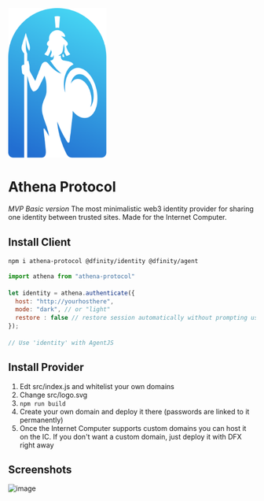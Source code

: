 <img src="./src/athene.svg" width="200">

# Athena Protocol
*MVP Basic version*
The most minimalistic web3 identity provider for sharing one identity between trusted sites.
Made for the Internet Computer.




## Install Client

```bash
npm i athena-protocol @dfinity/identity @dfinity/agent
```

```js
import athena from "athena-protocol"

let identity = athena.authenticate({
  host: "http://yourhosthere",
  mode: "dark", // or "light"
  restore : false // restore session automatically without prompting user (if user is already logged)
});

// Use 'identity' with AgentJS
```


## Install Provider

1) Edt src/index.js and whitelist your own domains
2) Change src/logo.svg
3) ```npm run build```
4) Create your own domain and deploy it there (passwords are linked to it permanently) 
5) Once the Internet Computer supports custom domains you can host it on the IC. If you don't want a custom domain, just deploy it with DFX right away


## Screenshots
<img width="485" alt="image" src="https://user-images.githubusercontent.com/24810/197362924-4e6b25fd-c459-4511-ae70-77074780a6cb.png">
